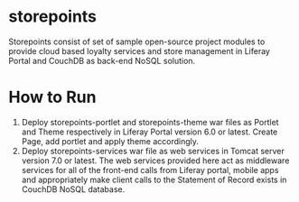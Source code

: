 storepoints
===========

Storepoints consist of set of sample open-source project modules to provide cloud based loyalty services and store management in Liferay Portal and CouchDB as back-end NoSQL solution.

How to Run
===========

1. Deploy storepoints-portlet  and storepoints-theme war files as Portlet and Theme respectively in Liferay Portal version 6.0 or latest. Create Page, add portlet and apply theme accordingly.
2. Deploy storepoints-services war file as web services in Tomcat server version  7.0 or latest. The web services provided here act as middleware services for all of the front-end calls from Liferay portal, mobile apps and appropriately make client calls  to the Statement of Record exists in CouchDB NoSQL database.
